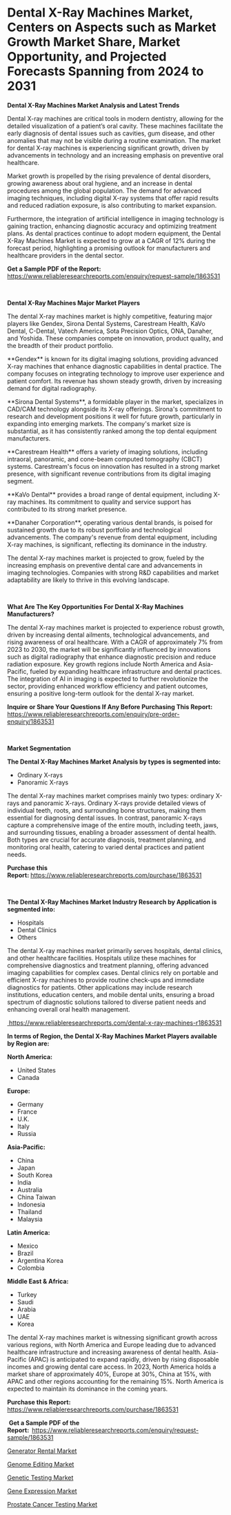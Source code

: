 <p><h1>Dental X-Ray Machines Market, Centers on Aspects such as Market Growth Market Share, Market Opportunity, and Projected Forecasts Spanning from 2024 to 2031</h1></p><p><strong>Dental X-Ray Machines Market Analysis and Latest Trends</strong></p>
<p><p>Dental X-ray machines are critical tools in modern dentistry, allowing for the detailed visualization of a patient’s oral cavity. These machines facilitate the early diagnosis of dental issues such as cavities, gum disease, and other anomalies that may not be visible during a routine examination. The market for dental X-ray machines is experiencing significant growth, driven by advancements in technology and an increasing emphasis on preventive oral healthcare.</p><p>Market growth is propelled by the rising prevalence of dental disorders, growing awareness about oral hygiene, and an increase in dental procedures among the global population. The demand for advanced imaging techniques, including digital X-ray systems that offer rapid results and reduced radiation exposure, is also contributing to market expansion. </p><p>Furthermore, the integration of artificial intelligence in imaging technology is gaining traction, enhancing diagnostic accuracy and optimizing treatment plans. As dental practices continue to adopt modern equipment, the Dental X-Ray Machines Market is expected to grow at a CAGR of 12% during the forecast period, highlighting a promising outlook for manufacturers and healthcare providers in the dental sector.</p></p>
<p><strong>Get a Sample PDF of the Report:&nbsp;</strong> <a href="https://www.reliableresearchreports.com/enquiry/request-sample/1863531?utm_campaign=1486&utm_medium=2&utm_source=Github&utm_content=ia&utm_term=21102024&utm_id=dental-x-ray-machines">https://www.reliableresearchreports.com/enquiry/request-sample/1863531</a></p>
<p>&nbsp;</p>
<p><strong>Dental X-Ray Machines Major Market Players</strong></p>
<p><p>The dental X-ray machines market is highly competitive, featuring major players like Gendex, Sirona Dental Systems, Carestream Health, KaVo Dental, C-Dental, Vatech America, Sota Precision Optics, ONA, Danaher, and Yoshida. These companies compete on innovation, product quality, and the breadth of their product portfolio.</p><p>**Gendex** is known for its digital imaging solutions, providing advanced X-ray machines that enhance diagnostic capabilities in dental practice. The company focuses on integrating technology to improve user experience and patient comfort. Its revenue has shown steady growth, driven by increasing demand for digital radiography.</p><p>**Sirona Dental Systems**, a formidable player in the market, specializes in CAD/CAM technology alongside its X-ray offerings. Sirona's commitment to research and development positions it well for future growth, particularly in expanding into emerging markets. The company's market size is substantial, as it has consistently ranked among the top dental equipment manufacturers.</p><p>**Carestream Health** offers a variety of imaging solutions, including intraoral, panoramic, and cone-beam computed tomography (CBCT) systems. Carestream's focus on innovation has resulted in a strong market presence, with significant revenue contributions from its digital imaging segment.</p><p>**KaVo Dental** provides a broad range of dental equipment, including X-ray machines. Its commitment to quality and service support has contributed to its strong market presence.</p><p>**Danaher Corporation**, operating various dental brands, is poised for sustained growth due to its robust portfolio and technological advancements. The company's revenue from dental equipment, including X-ray machines, is significant, reflecting its dominance in the industry.</p><p>The dental X-ray machines market is projected to grow, fueled by the increasing emphasis on preventive dental care and advancements in imaging technologies. Companies with strong R&D capabilities and market adaptability are likely to thrive in this evolving landscape.</p></p>
<p>&nbsp;</p>
<p><strong>What Are The Key Opportunities For Dental X-Ray Machines Manufacturers?</strong></p>
<p><p>The dental X-ray machines market is projected to experience robust growth, driven by increasing dental ailments, technological advancements, and rising awareness of oral healthcare. With a CAGR of approximately 7% from 2023 to 2030, the market will be significantly influenced by innovations such as digital radiography that enhance diagnostic precision and reduce radiation exposure. Key growth regions include North America and Asia-Pacific, fueled by expanding healthcare infrastructure and dental practices. The integration of AI in imaging is expected to further revolutionize the sector, providing enhanced workflow efficiency and patient outcomes, ensuring a positive long-term outlook for the dental X-ray market.</p></p>
<p><strong>Inquire or Share Your Questions If Any Before Purchasing This Report:</strong> <a href="https://www.reliableresearchreports.com/enquiry/pre-order-enquiry/1863531?utm_campaign=1486&utm_medium=2&utm_source=Github&utm_content=ia&utm_term=21102024&utm_id=dental-x-ray-machines">https://www.reliableresearchreports.com/enquiry/pre-order-enquiry/1863531</a></p>
<p>&nbsp;</p>
<p><strong>Market Segmentation</strong></p>
<p><strong>The Dental X-Ray Machines Market Analysis by types is segmented into:</strong></p>
<p><ul><li>Ordinary X-rays</li><li>Panoramic X-rays</li></ul></p>
<p><p>The dental X-ray machines market comprises mainly two types: ordinary X-rays and panoramic X-rays. Ordinary X-rays provide detailed views of individual teeth, roots, and surrounding bone structures, making them essential for diagnosing dental issues. In contrast, panoramic X-rays capture a comprehensive image of the entire mouth, including teeth, jaws, and surrounding tissues, enabling a broader assessment of dental health. Both types are crucial for accurate diagnosis, treatment planning, and monitoring oral health, catering to varied dental practices and patient needs.</p></p>
<p><strong>Purchase this Report:&nbsp;</strong><a href="https://www.reliableresearchreports.com/purchase/1863531?utm_campaign=1486&utm_medium=2&utm_source=Github&utm_content=ia&utm_term=21102024&utm_id=dental-x-ray-machines">https://www.reliableresearchreports.com/purchase/1863531</a></p>
<p>&nbsp;</p>
<p><strong>The Dental X-Ray Machines Market Industry Research by Application is segmented into:</strong></p>
<p><ul><li>Hospitals</li><li>Dental Clinics</li><li>Others</li></ul></p>
<p><p>The dental X-ray machines market primarily serves hospitals, dental clinics, and other healthcare facilities. Hospitals utilize these machines for comprehensive diagnostics and treatment planning, offering advanced imaging capabilities for complex cases. Dental clinics rely on portable and efficient X-ray machines to provide routine check-ups and immediate diagnostics for patients. Other applications may include research institutions, education centers, and mobile dental units, ensuring a broad spectrum of diagnostic solutions tailored to diverse patient needs and enhancing overall oral health management.</p></p>
<p><a href="https://www.reliableresearchreports.com/dental-x-ray-machines-r1863531?utm_campaign=1486&utm_medium=2&utm_source=Github&utm_content=ia&utm_term=21102024&utm_id=dental-x-ray-machines">&nbsp;https://www.reliableresearchreports.com/dental-x-ray-machines-r1863531</a></p>
<p><strong>In terms of Region, the Dental X-Ray Machines Market Players available by Region are:</strong></p>
<p>
    <p> <strong> North America: </strong>
        <ul>
            <li>United States</li>
            <li>Canada</li>
        </ul>
        </p> 
    <p> <strong> Europe: </strong>
        <ul>
            <li>Germany</li>
            <li>France</li>
            <li>U.K.</li>
            <li>Italy</li>
            <li>Russia</li>
        </ul>
        </p> 
    <p> <strong> Asia-Pacific: </strong>
        <ul>
            <li>China</li>
            <li>Japan</li>
            <li>South Korea</li>
            <li>India</li>
            <li>Australia</li>
            <li>China Taiwan</li>
            <li>Indonesia</li>
            <li>Thailand</li>
            <li>Malaysia</li>
        </ul>
        </p> 
    <p> <strong> Latin America: </strong>
        <ul>
            <li>Mexico</li>
            <li>Brazil</li>
            <li>Argentina Korea</li>
            <li>Colombia</li>
        </ul>
        </p> 
    <p> <strong> Middle East & Africa: </strong>
        <ul>
            <li>Turkey</li>
            <li>Saudi</li>
            <li>Arabia</li>
            <li>UAE</li>
            <li>Korea</li>
        </ul>
    </p>
    </p>
<p><p>The dental X-ray machines market is witnessing significant growth across various regions, with North America and Europe leading due to advanced healthcare infrastructure and increasing awareness of dental health. Asia-Pacific (APAC) is anticipated to expand rapidly, driven by rising disposable incomes and growing dental care access. In 2023, North America holds a market share of approximately 40%, Europe at 30%, China at 15%, with APAC and other regions accounting for the remaining 15%. North America is expected to maintain its dominance in the coming years.</p></p>
<p><strong>Purchase this Report: </strong><a href="https://www.reliableresearchreports.com/purchase/1863531?utm_campaign=1486&utm_medium=2&utm_source=Github&utm_content=ia&utm_term=21102024&utm_id=dental-x-ray-machines">https://www.reliableresearchreports.com/purchase/1863531</a></p>
<p>&nbsp;<strong>Get a Sample PDF of the Report:&nbsp;&nbsp;</strong><a href="https://www.reliableresearchreports.com/enquiry/request-sample/1863531?utm_campaign=1486&utm_medium=2&utm_source=Github&utm_content=ia&utm_term=21102024&utm_id=dental-x-ray-machines">https://www.reliableresearchreports.com/enquiry/request-sample/1863531</a></p>
<p><strong></strong></p>
<p><p><a href="https://www.linkedin.com/pulse/future-innovation-global-generator-rental-market-growth-opportunities-ltb7c?utm_campaign=1486&utm_medium=2&utm_source=Github&utm_content=ia&utm_term=21102024&utm_id=dental-x-ray-machines">Generator Rental Market</a></p><p><a href="https://www.linkedin.com/pulse/genome-editing-market-matrix-applications-types-cagr-growth-cavill-ohcpc?utm_campaign=1486&utm_medium=2&utm_source=Github&utm_content=ia&utm_term=21102024&utm_id=dental-x-ray-machines">Genome Editing Market</a></p><p><a href="https://www.linkedin.com/pulse/genetic-testing-market-size-share-analysis-growth-trends-forecast-wwuxc?utm_campaign=1486&utm_medium=2&utm_source=Github&utm_content=ia&utm_term=21102024&utm_id=dental-x-ray-machines">Genetic Testing Market</a></p><p><a href="https://www.linkedin.com/pulse/gene-expression-market-trends-focusing-insight-forecast-analysis-tnthc?utm_campaign=1486&utm_medium=2&utm_source=Github&utm_content=ia&utm_term=21102024&utm_id=dental-x-ray-machines">Gene Expression Market</a></p><p><a href="https://www.linkedin.com/pulse/global-prostate-cancer-testing-market-sector2024-2031-metrics-1fkpc?utm_campaign=1486&utm_medium=2&utm_source=Github&utm_content=ia&utm_term=21102024&utm_id=dental-x-ray-machines">Prostate Cancer Testing Market</a></p></p>